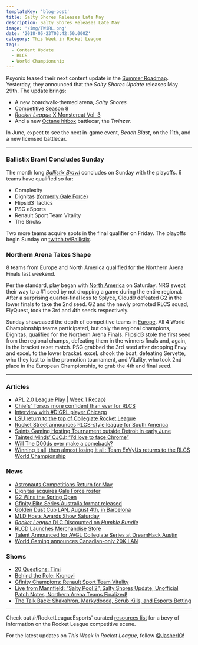 ```yaml
---
templateKey: 'blog-post'
title: Salty Shores Releases Late May
description: Salty Shores Releases Late May
image: '/img/TWiRL.png'
date: '2018-05-23T03:42:50.000Z'
category: This Week in Rocket League
tags:
  - Content Update
  - RLCS
  - World Championship
---
```


Psyonix teased their next content update in the [Summer Roadmap](https://www.rocketleague.com/news/rocket-league-roadmap-summer-2018/). Yesterday, they announced that the *Salty Shores Update* releases May 29th. The update brings: 

* A new boardwalk-themed arena, *Salty Shores*
* [Competitive Season 8](https://www.rocketleague.com/news/season-7-rewards-preview-season-8-details/)
* [*Rocket League* X Monstercat Vol. 3](https://twitter.com/Monstercat/status/993912208814784512)
* And a new [Octane hitbox](https://twitter.com/RocketLeague/status/998960756027674625) battlecar, the *Twinzer*.

In June, expect to see the next in-game event, *Beach Blast*, on the 11th, and a new licensed battlecar. 

---

### Ballistix Brawl Concludes Sunday

The month long [*Ballistix Brawl*](https://smash.gg/tournament/ballistix-brawl-rocket-league/events) concludes on Sunday with the playoffs. 6 teams have qualified so far: 

* Complexity
* Dignitas ([formerly Gale Force](https://twitter.com/TeamDignitas/status/998945908225081345))
* Flipsid3 Tactics
* PSG eSports
* Renault Sport Team Vitality
* The Bricks

Two more teams acquire spots in the final qualifier on Friday. The playoffs begin Sunday on [twitch.tv/Ballistix](https://twitch.tv/Ballistix).

### Northern Arena Takes Shape

8 teams from Europe and North America qualified for the Northern Arena Finals last weekend. 

Per the standard, play began with [North America](https://www.reddit.com/r/RocketLeagueEsports/comments/8klxma/narli_2_na_regionals_informationmatch_thread/) on Saturday. NRG swept their way to a #1 seed by not dropping a game during the entire regional. After a surprising quarter-final loss to Splyce, Cloud9 defeated G2 in the lower finals to take the 2nd seed. G2 and the newly promoted RLCS squad, FlyQuest, took the 3rd and 4th seeds respectively. 

Sunday showcased the depth of competitive teams in [Europe](https://www.reddit.com/r/RocketLeagueEsports/comments/8kt2np/narli_2_eu_regionals_informationmatch_thread/). All 4 World Championship teams participated, but only the regional champions, Dignitas, qualified for the Northern Arena Finals. Flipsid3 stole the first seed from the regional champs, defeating them in the winners finals and, again, in the bracket reset match. PSG grabbed the 3rd seed after dropping Envy and exceL to the lower bracket. exceL shook the boat, defeating Servette, who they lost to in the promotion tournament, and Vitality, who took 2nd place in the European Championship, to grab the 4th and final seed. 

---

### Articles

* [APL 2.0 League Play | Week 1 Recap}](http://1neesports.com/articles/news/rocket-league/17/apl-2.0-league-play-week-1-recap)
* [Chiefs’ Torsos more confident than ever for RLCS](https://armchairallamericans.com/chiefs-torsos-more-confident-than-ever-for-rlcs/)
* [Interview with #DIGRL player Chicago](http://team-dignitas.net/articles/news/rocket-league/12488/interview-with-digrl-player-chicago)
* [LSU return to the top of Collegiate Rocket League](https://armchairallamericans.com/lsu-return-to-the-top-of-collegiate-rocket-league/)
* [Rocket Street announces RLCS-style league for South America](https://www.rocketstreet.gg/register)
* [Saints Gaming Hosting Tournament outside Detroit in early June](https://smash.gg/tournament/saints-gaming-live-2018/details)
* [Tainted Minds’ CJCJ: “I’d love to face Chrome”](http://rocketeers.gg/interview-tainted-minds-cjcj-rlcs-finals-oce-region-london/)
* [Will The D00ds ever make a comeback?](http://rocketeers.gg/interview-with-joro-the-d00ds-comeback-rlrs-rlrs/)
* [Winning it all, then almost losing it all: Team EnVyUs returns to the RLCS World Championship](http://rocketeers.gg/team-envyus-rocket-league-interview/)

### News

* [Astronauts Competitions Return for May](https://twitter.com/TeamBeyondnet/status/997211207823224834)
* [Dignitas acquires Gale Force roster](https://twitter.com/TeamDignitas/status/998945908225081345)
* [G2 Wins the Spring Open](https://worldgaming.com/events/RocketLeagueCC/?utm_source=twitter&utm_campaign=rocketleaguecc&utm_content=cisco)
* [Gfinity Elite Series Australia format released](https://octane.gg/news/gfinity-elite-series-australia-format-released/)
* [Golden Dust Cup LAN, August 4th, in Barcelona](https://twitter.com/GoldenDustCup/status/999046249859944448)
* [MLD Hosts Awards Show Saturday](https://twitter.com/MLDoubles/status/998690612865101831)
* [*Rocket League* DLC Discounted on *Humble Bundle*](https://twitter.com/humble/status/999071216676810759)
* [RLCD Launches Merchandise Store](https://twitter.com/CoachingDiscord/status/997500665403502592)
* [Talent Announced for AVGL Collegiate Series at DreamHack Austin](https://twitter.com/AVGLofficial/status/997641753753767937)
* [World Gaming announces Canadian-only 20K LAN](https://worldgaming.com/events/RocketLeagueCC/)

### Shows

* [20 Questions: Timi](https://www.youtube.com/watch?v=cSdlg36Gyew)
* [Behind the Role: Kronovi](https://www.youtube.com/watch?v=_cGvjsbdrjA)
* [Gfinity Champions: Renault Sport Team Vitality](https://www.youtube.com/watch?v=QBVtV4545JQ)
* [Live from Mannfield: “Salty Pool 2”, Salty Shores Update, Unofficial Patch Notes, Northern Arena Teams Finalized!](http://www.lfmannfield.com/episodes/2018/5/22/ep-112-salty-pool-2-salty-shores-update-unofficial-patch-notes-northern-arena-teams-finalized)
* [The Talk Back: Shakahron, Markydooda, Scrub Kills, and Esports Betting](https://www.youtube.com/watch?v=T9HtZnaB09E)

---

Check out /r/RocketLeagueEsports' curated [resources list](https://www.reddit.com/r/RocketLeagueEsports/wiki/links) for a bevy of information on the Rocket League competitive scene.

For the latest updates on *This Week in Rocket League*, follow [@JasherIO](https://twitter.com/JasherIO)! 